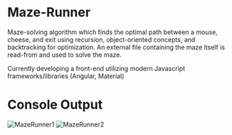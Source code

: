 # Maze-Runner 
Maze-solving algorithm which finds the optimal path between a mouse, cheese, and exit using recursion, object-oriented concepts, and backtracking for optimization. An external file containing the maze itself is read-from and used to solve the maze.  

Currently developing a front-end utilizing modern Javascript frameworks/libraries (Angular, Material) 

# Console Output 
![MazeRunner1](https://user-images.githubusercontent.com/31084443/93791752-a238ff80-fc02-11ea-9ca8-755f0f0d5594.png)
![MazeRunner2](https://user-images.githubusercontent.com/31084443/93792324-618db600-fc03-11ea-9840-765918222a4f.png)

